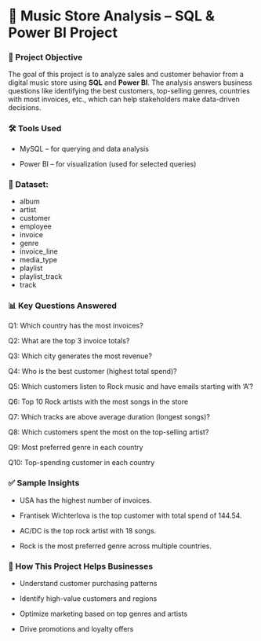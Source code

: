 # 🎵 Music Store Analysis – SQL & Power BI Project

### 📌 Project Objective
The goal of this project is to analyze sales and customer behavior from a digital music store using **SQL** and **Power BI**. The analysis answers business questions like identifying the best customers, top-selling genres, countries with most invoices, etc., which can help stakeholders make data-driven decisions.

### 🛠️ Tools Used
   -  MySQL – for querying and data analysis

   - Power BI – for visualization (used for selected queries)

### 📂 Dataset:
- album
- artist
- customer
- employee
- invoice
- genre
- invoice_line
- media_type
- playlist
- playlist_track
- track

### 📊 Key Questions Answered
Q1: Which country has the most invoices?

Q2: What are the top 3 invoice totals?

Q3: Which city generates the most revenue?

Q4: Who is the best customer (highest total spend)?

Q5: Which customers listen to Rock music and have emails starting with ‘A’?

Q6: Top 10 Rock artists with the most songs in the store

Q7: Which tracks are above average duration (longest songs)?

Q8: Which customers spent the most on the top-selling artist?

Q9: Most preferred genre in each country

Q10: Top-spending customer in each country

### ✅ Sample Insights
- USA has the highest number of invoices.

- Frantisek Wichterlova is the top customer with total spend of 144.54.

- AC/DC is the top rock artist with 18 songs.

- Rock is the most preferred genre across multiple countries.

### 📌 How This Project Helps Businesses

- Understand customer purchasing patterns

- Identify high-value customers and regions

- Optimize marketing based on top genres and artists

- Drive promotions and loyalty offers

